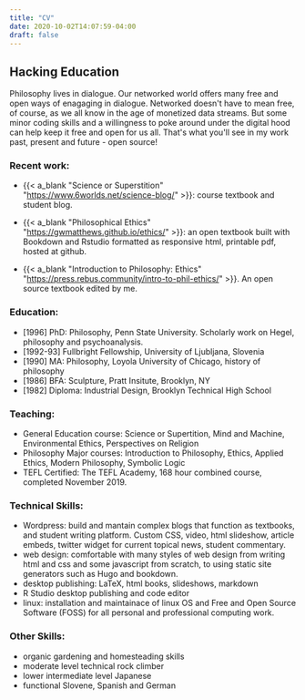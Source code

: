 ```yaml
---
title: "CV"
date: 2020-10-02T14:07:59-04:00
draft: false
---
```



## Hacking Education

Philosophy lives in dialogue. Our networked world offers many free and open ways of enagaging in dialogue. Networked doesn't have to mean free, of course, as we all know in the age of monetized data streams. But some minor coding skills and a willingness to poke around under the digital hood can help keep it free and open for us all. That's what you'll see in my work past, present and future - open source!

### Recent work:

- {{< a_blank "Science or Superstition" "https://www.6worlds.net/science-blog/" >}}: course textbook and student blog.

- {{< a_blank "Philosophical Ethics" "https://gwmatthews.github.io/ethics/" >}}: an open textbook built with Bookdown and Rstudio formatted as responsive html, printable pdf, hosted at github.

- {{< a_blank "Introduction to Philosophy: Ethics" "https://press.rebus.community/intro-to-phil-ethics/" >}}. An open source textbook edited by me.

### Education:

- [1996] PhD: Philosophy, Penn State University. Scholarly work on Hegel, philosophy and psychoanalysis.
- [1992-93] Fullbright Fellowship, University of Ljubljana, Slovenia
- [1990] MA: Philosophy, Loyola University of Chicago, history of philosophy
- [1986] BFA: Sculpture, Pratt Insitute, Brooklyn, NY
- [1982] Diploma: Industrial Design, Brooklyn Technical High School

### Teaching:

- General Education course: Science or Supertition, Mind and Machine, Environmental Ethics, Perspectives on Religion
- Philosophy Major courses: Introduction to Philosophy, Ethics, Applied Ethics, Modern Philosophy, Symbolic Logic
- TEFL Certified: The TEFL Academy, 168 hour combined course, completed November 2019.

### Technical Skills:

- Wordpress: build and mantain complex blogs that function as textbooks, and student writing platform. Custom CSS, video, html slideshow, article embeds, twitter widget for current topical news, student commentary.
- web design: comfortable with many styles of web design from writing html and css and some javascript from scratch, to using static site generators such as Hugo and bookdown.
- desktop publishing: LaTeX, html books, slideshows, markdown
- R Studio desktop publishing and code editor
- linux: installation and maintainace of linux OS and Free and Open Source Software (FOSS) for all personal and professional computing work.

### Other Skills:

- organic gardening and homesteading skills
- moderate level technical rock climber
- lower intermediate level Japanese
- functional Slovene, Spanish and German
